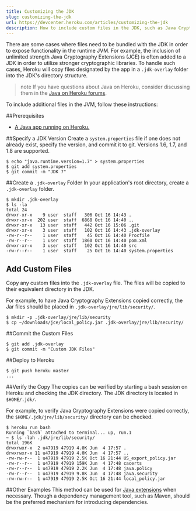 ```yaml
---
title: Customizing the JDK
slug: customizing-the-jdk
url: https://devcenter.heroku.com/articles/customizing-the-jdk
description: How to include custom files in the JDK, such as Java Cryptography Extensions.
---
```


There are some cases where files need to be bundled with the JDK in order to expose functionality in the runtime JVM. For example, the inclusion of unlimited strength Java Cryptography Extensions (JCE) is often added to a JDK in order to utilize stronger cryptographic libraries. To handle such cases, Heroku will copy files designated by the app in a `.jdk-overlay` folder into the JDK's directory structure.

>note
>If you have questions about Java on Heroku, consider discussing them in the [Java on Heroku forums](https://discussion.heroku.com/category/java).

To include additional files in the JVM, follow these instructions:

##Prerequisites
* [A Java app running on Heroku.](getting-started-with-java)

##Specify a JDK Version
Create a `system.properties` file if one does not already exist, specify the version, and commit it to git. Versions 1.6, 1.7, and 1.8 are supported.

```term
$ echo "java.runtime.version=1.7" > system.properties
$ git add system.properties
$ git commit -m "JDK 7"
```

##Create a `.jdk-overlay` Folder
In your application's root directory, create a `.jdk-overlay` folder.

```term
$ mkdir .jdk-overlay
$ ls -la
total 24
drwxr-xr-x    9 user  staff   306 Oct 16 14:43 .
drwxr-xr-x  202 user  staff  6868 Oct 16 14:40 ..
drwxr-xr-x   13 user  staff   442 Oct 16 15:06 .git
drwxr-xr-x    3 user  staff   102 Oct 16 14:43 .jdk-overlay
-rw-r--r--    1 user  staff    45 Oct 16 14:40 Procfile
-rw-r--r--    1 user  staff  1860 Oct 16 14:40 pom.xml
drwxr-xr-x    3 user  staff   102 Oct 16 14:40 src
-rw-r--r--    1 user  staff    25 Oct 16 14:40 system.properties
```

## Add Custom Files
Copy any custom files into the `.jdk-overlay` file. The files will be copied to their equivalent directory in the JDK.

For example, to have Java Cryptography Extensions copied correctly, the Jar files should be placed in `.jdk-overlay/jre/lib/security/`.

```term
$ mkdir -p .jdk-overlay/jre/lib/security
$ cp ~/downloads/jce/local_policy.jar .jdk-overlay/jre/lib/security/
```

##Commit the Custom Files

```term
$ git add .jdk-overlay
$ git commit -m "Custom JDK Files"
```

##Deploy to Heroku

```term
$ git push heroku master
...
```

##Verify the Copy
The copies can be verified by starting a bash session on Heroku and checking the JDK directory. The JDK directory is located in `$HOME/.jdk/`.

For example, to verify Java Cryptography Extensions were copied correctly, the `$HOME/.jdk/jre/lib/security/` directory can be checked.

```term
$ heroku run bash
Running `bash` attached to terminal... up, run.1
~ $ ls -lah .jdk/jre/lib/security/
total 196K
drwxrwxr-x  2 u47919 47919 4.0K Jun  4 17:57 .
drwxrwxr-x 11 u47919 47919 4.0K Jun  4 17:57 ..
-rw-rw-r--  1 u47919 47919 2.5K Oct 16 21:44 US_export_policy.jar
-rw-r--r--  1 u47919 47919 159K Jun  4 17:48 cacerts
-rw-r--r--  1 u47919 47919 2.2K Jun  4 17:48 java.policy
-rw-r--r--  1 u47919 47919 9.8K Jun  4 17:48 java.security
-rw-rw-r--  1 u47919 47919 2.5K Oct 16 21:44 local_policy.jar
```

##Other Examples
This method can be used for [Java extensions](http://docs.oracle.com/javase/tutorial/ext/basics/index.html) when necessary. Though a dependency management tool, such as Maven, should be the preferred mechanism for introducing dependencies. 